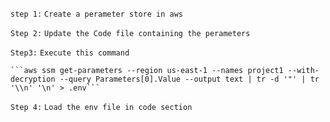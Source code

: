 `step 1:` 
    ``Create a perameter store in aws`` 
    
`Step 2:` 
    ``Update the Code file containing the perameters``
    
`Step3:`
  ``Execute this command``
  
    ```aws ssm get-parameters --region us-east-1 --names project1 --with-decryption --query Parameters[0].Value --output text | tr -d '"' | tr '\\n' '\n' > .env```

`Step 4:`
    ``Load the env file in code section``

